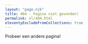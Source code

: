 ```yaml
---
layout: "page.njk"
title: 404 - Pagina niet gevonden!
permalink: nl/404.html
eleventyExcludeFromCollections: true
---
```


Probeer een andere pagina!
